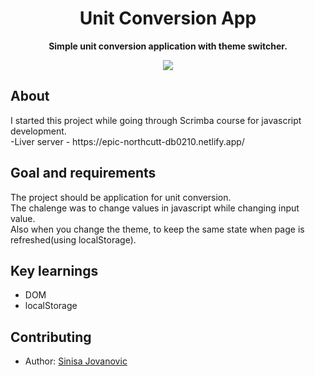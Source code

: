 <h1 align="center">Unit Conversion App</h1>
<p align="center"><strong>Simple unit conversion application with theme switcher.</strong>

<div align="center"><img src="https://i.ibb.co/nj0tBL5/unitconversion.png"></img></div>
<h2>About</h2>
I started this project while going through Scrimba course for javascript development.
</br>
-Liver server - https://epic-northcutt-db0210.netlify.app/
<h2>Goal and requirements</h2>

The project should be application for unit conversion.
</br>
The chalenge was to change values in javascript while changing input value. 
</br>
Also when you change the theme, to keep the same state when page is refreshed(using localStorage).

<h2>Key learnings</h2>

- DOM  
- localStorage


<h2>Contributing</h2>

- Author: <a href="https://www.linkedin.com/in/sini%C5%A1a-jovanovi%C4%87-78320121a/" target="_blank">Sinisa Jovanovic</a>
